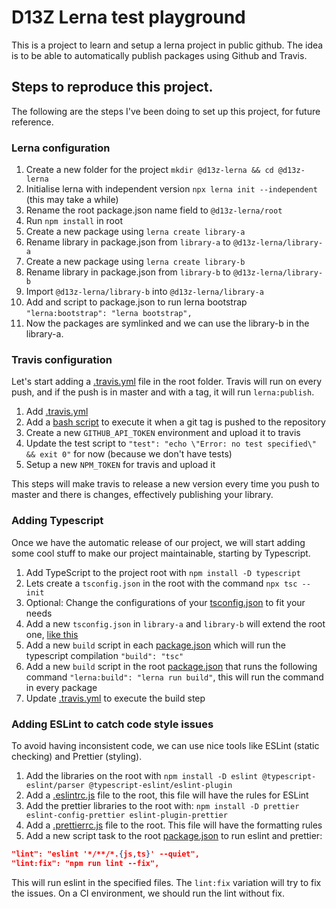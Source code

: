 # D13Z Lerna test playground

This is a project to learn and setup a lerna project in public github.
The idea is to be able to automatically publish packages using Github and Travis.

## Steps to reproduce this project.

The following are the steps I've been doing to set up this project, for future reference.

### Lerna configuration

1. Create a new folder for the project `mkdir @d13z-lerna && cd @d13z-lerna`
2. Initialise lerna with independent version `npx lerna init --independent` (this may take a while)
3. Rename the root package.json name field to `@d13z-lerna/root`
4. Run `npm install` in root
5. Create a new package using `lerna create library-a`
6. Rename library in package.json from `library-a` to `@d13z-lerna/library-a`
7. Create a new package using `lerna create library-b`
8. Rename library in package.json from `library-b` to `@d13z-lerna/library-b`
9. Import `@d13z-lerna/library-b` into `@d13z-lerna/library-a`
10. Add and script to package.json to run lerna bootstrap `"lerna:bootstrap": "lerna bootstrap",`
11. Now the packages are symlinked and we can use the library-b in the library-a.

### Travis configuration

Let's start adding a [.travis.yml](.travis.yml) file in the root folder. Travis will run on every
push, and if the push is in master and with a tag, it will run `lerna:publish`.

1. Add [.travis.yml](.travis.yml)
2. Add a [bash script](ci/success.sh) to execute it when a git tag is pushed to the repository
3. Create a new `GITHUB_API_TOKEN` environment and upload it to travis
4. Update the test script to `"test": "echo \"Error: no test specified\" && exit 0"` for now (because we don't have tests)
5. Setup a new `NPM_TOKEN` for travis and upload it

This steps will make travis to release a new version every time you push to master and there is changes, effectively publishing your library.

### Adding Typescript

Once we have the automatic release of our project, we will start adding some cool stuff to make our project maintainable, starting by Typescript.

1. Add TypeScript to the project root with `npm install -D typescript`
2. Lets create a `tsconfig.json` in the root with the command `npx tsc --init`
3. Optional: Change the configurations of your [tsconfig.json](tsconfig.json) to fit your needs 
4. Add a new `tsconfig.json` in `library-a` and `library-b` will extend the root one, [like this](packages/library-a/tsconfig.json)
5. Add a new `build` script in each [package.json](packages/library-a/package.json) which will run the typescript compilation `"build": "tsc"`
6. Add a new `build` script in the root [package.json](package.json) that runs the following command `"lerna:build": "lerna run build"`, this will run the command in every package
7. Update [.travis.yml](.travis.yml) to execute the build step

### Adding ESLint to catch code style issues

To avoid having inconsistent code, we can use nice tools like ESLint (static checking) and Prettier (styling).

1. Add the libraries on the root with `npm install -D eslint @typescript-eslint/parser @typescript-eslint/eslint-plugin`
2. Add a [.eslintrc.js](.eslintrc.js) file to the root, this file will have the rules for ESLint
3. Add the prettier libraries to the root with: `npm install -D prettier eslint-config-prettier eslint-plugin-prettier`
4. Add a [.prettierrc.js](.prettierrc.js) file to the root. This file will have the formatting rules
5. Add a new script task to the root [package.json](package.json) to run eslint and prettier:
```json
"lint": "eslint '*/**/*.{js,ts}' --quiet",
"lint:fix": "npm run lint --fix",
```
This will run eslint in the specified files. The `lint:fix` variation will try to fix the issues.
On a CI environment, we should run the lint without fix.
